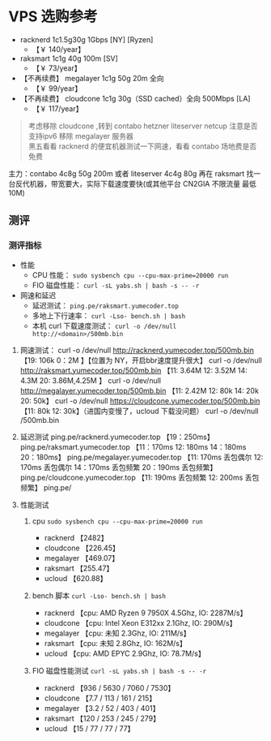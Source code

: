 # VPS 选购参考

- racknerd 1c1.5g30g 1Gbps [NY] [Ryzen]
  - 【￥ 140/year】
- raksmart 1c1g 40g 100m [SV]
  - 【￥ 73/year】
- 【不再续费】 megalayer 1c1g 50g 20m 全向
  - 【￥ 99/year】
- 【不再续费】 cloudcone 1c1g 30g（SSD cached）全向 500Mbps [LA]
  - 【￥ 117/year】

> 考虑移除 cloudcone ,转到 contabo hetzner liteserver netcup  注意是否支持ipv6
> 移除 megalayer 服务器  
> 黑五看看 racknerd 的便宜机器测试一下网速，看看 contabo 场地费是否免费

主力：contabo 4c8g 50g 200m 或者 liteserver 4c4g 80g
再在 raksmart 找一台反代机器，带宽要大，实际下载速度要快(或其他平台 CN2GIA 不限流量 最低 10M)

## 测评

### 测评指标

- 性能
  - CPU 性能： `sudo sysbench cpu --cpu-max-prime=20000 run`
  - FIO 磁盘性能： `curl -sL yabs.sh | bash -s -- -r`
- 网速和延迟
  - 延迟测试： `ping.pe/raksmart.yumecoder.top`
  - 多地上下行速率： `curl -Lso- bench.sh | bash`
  - 本机 curl 下载速度测试： `curl -o /dev/null http://<domain>/500mb.bin`

1. 网速测试：
   curl -o /dev/null http://racknerd.yumecoder.top/500mb.bin 【19: 106k 0：2M 】【位置为 NY，开启bbr速度提升很大】
   curl -o /dev/null http://raksmart.yumecoder.top/500mb.bin 【11: 3.64M 12: 3.52M 14: 4.3M 20: 3.86M,4.25M 】
   curl -o /dev/null http://megalayer.yumecoder.top/500mb.bin 【11: 2.42M 12: 80k 14: 20k 20: 50k】
   curl -o /dev/null https://cloudcone.yumecoder.top/500mb.bin 【11: 80k 12: 30k】（进国内变慢了，ucloud 下载没问题）
   curl -o /dev/null <contabo>/500mb.bin

2. 延迟测试
   ping.pe/racknerd.yumecoder.top 【19：250ms】
   ping.pe/raksmart.yumecoder.top 【11：170ms 12: 180ms 14：180ms 20：180ms】
   ping.pe/megalayer.yumecoder.top 【11: 170ms 丢包偶尔 12: 170ms 丢包偶尔 14：170ms 丢包频繁 20：190ms 丢包频繁】
   ping.pe/cloudcone.yumecoder.top 【11: 190ms 丢包频繁 12: 200ms 丢包频繁】
   ping.pe/<contabo>

3. 性能测试

   1. cpu `sudo sysbench cpu --cpu-max-prime=20000 run`

      - racknerd 【2482】
      - cloudcone 【226.45】
      - megalayer 【469.07】
      - raksmart 【255.47】
      - ucloud 【620.88】

   2. bench 脚本 `curl -Lso- bench.sh | bash`

      - racknerd 【cpu: AMD Ryzen 9 7950X 4.5Ghz, IO: 2287M/s】
      - cloudcone 【cpu: Intel Xeon E312xx 2.1Ghz, IO: 290M/s】
      - megalayer 【cpu: 未知 2.3Ghz, IO: 211M/s】
      - raksmart 【cpu: 未知 2.8Ghz, IO: 162M/s】
      - ucloud 【cpu: AMD EPYC 2.9Ghz, IO: 78.7M/s】

   3. FIO 磁盘性能测试 `curl -sL yabs.sh | bash -s -- -r`

      - racknerd 【936 / 5630 / 7060 / 7530】
      - cloudcone 【7.7 / 113 / 161 / 215】
      - megalayer 【3.2 / 52 / 403 / 401】
      - raksmart 【120 / 253 / 245 / 279】
      - ucloud 【15 / 77 / 77 / 77】
